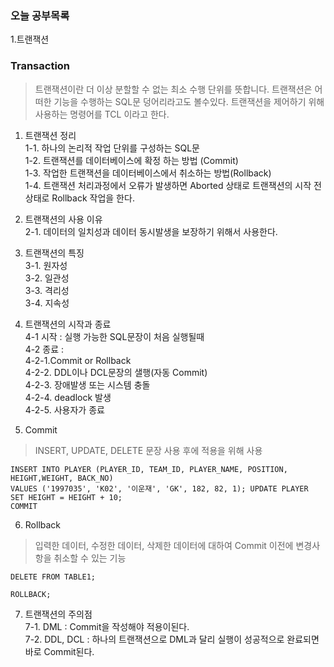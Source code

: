 ### 오늘 공부목록
1.트랜잭션

### Transaction
>트랜잭션이란 더 이상 분할할 수 없는 최소 수행 단위를 뜻합니다. 트랜잭션은 어떠한 기능을 수행하는 SQL문 덩어리라고도 볼수있다. 트랜잭션을 제어하기 위해 사용하는 명령어를 TCL 이라고 한다.

1. 트랜잭션 정리<br/>
 1-1. 하나의 논리적 작업 단위를 구성하는 SQL문<br/>
 1-2. 트랜잭션를 데이터베이스에 확정 하는 방법 (Commit)<br/>
 1-3. 작업한 트랜잭션을 데이터베이스에서 취소하는 방법(Rollback)<br/>
 1-4. 트랜잭션 처리과정에서 오류가 발생하면 Aborted 상태로 트랜잭션의 시작 전 상태로 Rollback 작업을 한다.
 
2. 트랜잭션의 사용 이유<br/>
 2-1. 데이터의 일치성과 데이터 동시발생을 보장하기 위해서 사용한다.
 
3. 트랜잭션의 특징<br/>
 3-1. 원자성<br/>
 3-2. 일관성<br/>
 3-3. 격리성<br/>
 3-4. 지속성
 
4. 트랜잭션의 시작과 종료<br/> 
 4-1 시작 : 실행 가능한 SQL문장이 처음 실행될때 <br/>
 4-2 종료 : <br/>
  4-2-1.Commit or Rollback <br/>
  4-2-2. DDL이나 DCL문장의 샐행(자동 Commit) <br/>
  4-2-3. 장애발생 또는 시스템 충돌 <br/>
  4-2-4. deadlock 발생 <br/>
  4-2-5. 사용자가 종료
  
5. Commit <br/>
>INSERT, UPDATE, DELETE 문장 사용 후에 적용을 위해 사용
```
INSERT INTO PLAYER (PLAYER_ID, TEAM_ID, PLAYER_NAME, POSITION, HEIGHT,WEIGHT, BACK_NO) 
VALUES ('1997035', 'K02', '이운재', 'GK', 182, 82, 1); UPDATE PLAYER SET HEIGHT = HEIGHT + 10; 
COMMIT 
```
6. Rollback <br/>
 >입력한 데이터, 수정한 데이터, 삭제한 데이터에 대하여 Commit 이전에 변경사항을 취소할 수 있는 기능 <br/>
  ```
  DELETE FROM TABLE1;

  ROLLBACK;
  ```
7. 트랜잭션의 주의점 <br/>
 7-1. DML : Commit을 작성해야 적용이된다. <br/>
 7-2. DDL, DCL : 하나의 트랜잭션으로 DML과 달리 실행이 성공적으로 완료되면 바로 Commit된다. <br/>
 
